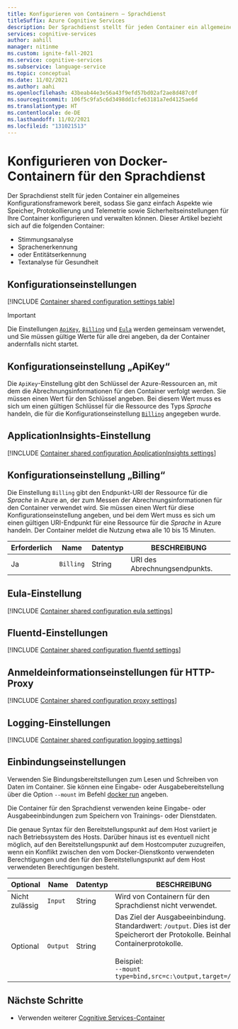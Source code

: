 ```yaml
---
title: Konfigurieren von Containern – Sprachdienst
titleSuffix: Azure Cognitive Services
description: Der Sprachdienst stellt für jeden Container ein allgemeines Konfigurationsframework bereit, sodass Sie ganz einfach Aspekte wie Speicher, Protokollierung und Telemetrie sowie Sicherheitseinstellungen für Ihre Container konfigurieren und verwalten können.
services: cognitive-services
author: aahill
manager: nitinme
ms.custom: ignite-fall-2021
ms.service: cognitive-services
ms.subservice: language-service
ms.topic: conceptual
ms.date: 11/02/2021
ms.author: aahi
ms.openlocfilehash: 43beab44e3e56a43f9efd57bd02af2ae8d487c0f
ms.sourcegitcommit: 106f5c9fa5c6d3498dd1cfe63181a7ed4125ae6d
ms.translationtype: HT
ms.contentlocale: de-DE
ms.lasthandoff: 11/02/2021
ms.locfileid: "131021513"
---
```

# <a name="configure-language-service-docker-containers"></a>Konfigurieren von Docker-Containern für den Sprachdienst

Der Sprachdienst stellt für jeden Container ein allgemeines Konfigurationsframework bereit, sodass Sie ganz einfach Aspekte wie Speicher, Protokollierung und Telemetrie sowie Sicherheitseinstellungen für Ihre Container konfigurieren und verwalten können. Dieser Artikel bezieht sich auf die folgenden Container:

* Stimmungsanalyse
* Sprachenerkennung
* oder Entitätserkennung
* Textanalyse für Gesundheit 

## <a name="configuration-settings"></a>Konfigurationseinstellungen

[!INCLUDE [Container shared configuration settings table](../../../../includes/cognitive-services-containers-configuration-shared-settings-table.md)]

> [!IMPORTANT]
> Die Einstellungen [`ApiKey`](#apikey-configuration-setting), [`Billing`](#billing-configuration-setting) und [`Eula`](#eula-setting) werden gemeinsam verwendet, und Sie müssen gültige Werte für alle drei angeben, da der Container andernfalls nicht startet.

## <a name="apikey-configuration-setting"></a>Konfigurationseinstellung „ApiKey“

Die `ApiKey`-Einstellung gibt den Schlüssel der Azure-Ressourcen an, mit dem die Abrechnungsinformationen für den Container verfolgt werden. Sie müssen einen Wert für den Schlüssel angeben. Bei diesem Wert muss es sich um einen gültigen Schlüssel für die Ressource des Typs _Sprache_ handeln, die für die Konfigurationseinstellung [`Billing`](#billing-configuration-setting) angegeben wurde.

## <a name="applicationinsights-setting"></a>ApplicationInsights-Einstellung

[!INCLUDE [Container shared configuration ApplicationInsights settings](../../../../includes/cognitive-services-containers-configuration-shared-settings-application-insights.md)]

## <a name="billing-configuration-setting"></a>Konfigurationseinstellung „Billing“

Die Einstellung `Billing` gibt den Endpunkt-URI der Ressource für die _Sprache_ in Azure an, der zum Messen der Abrechnungsinformationen für den Container verwendet wird. Sie müssen einen Wert für diese Konfigurationseinstellung angeben, und bei dem Wert muss es sich um einen gültigen URI-Endpunkt für eine Ressource für die _Sprache_ in Azure handeln. Der Container meldet die Nutzung etwa alle 10 bis 15 Minuten.

|Erforderlich| Name | Datentyp | BESCHREIBUNG |
|--|------|-----------|-------------|
|Ja| `Billing` | String | URI des Abrechnungsendpunkts. |


## <a name="eula-setting"></a>Eula-Einstellung

[!INCLUDE [Container shared configuration eula settings](../../../../includes/cognitive-services-containers-configuration-shared-settings-eula.md)]

## <a name="fluentd-settings"></a>Fluentd-Einstellungen

[!INCLUDE [Container shared configuration fluentd settings](../../../../includes/cognitive-services-containers-configuration-shared-settings-fluentd.md)]

## <a name="http-proxy-credentials-settings"></a>Anmeldeinformationseinstellungen für HTTP-Proxy

[!INCLUDE [Container shared configuration proxy settings](../../../../includes/cognitive-services-containers-configuration-shared-settings-http-proxy.md)]

## <a name="logging-settings"></a>Logging-Einstellungen
 
[!INCLUDE [Container shared configuration logging settings](../../../../includes/cognitive-services-containers-configuration-shared-settings-logging.md)]

## <a name="mount-settings"></a>Einbindungseinstellungen

Verwenden Sie Bindungsbereitstellungen zum Lesen und Schreiben von Daten im Container. Sie können eine Eingabe- oder Ausgabebereitstellung über die Option `--mount` im Befehl [docker run](https://docs.docker.com/engine/reference/commandline/run/) angeben.

Die Container für den Sprachdienst verwenden keine Eingabe- oder Ausgabeeinbindungen zum Speichern von Trainings- oder Dienstdaten. 

Die genaue Syntax für den Bereitstellungspunkt auf dem Host variiert je nach Betriebssystem des Hosts. Darüber hinaus ist es eventuell nicht möglich, auf den Bereitstellungspunkt auf dem Hostcomputer zuzugreifen, wenn ein Konflikt zwischen den vom Docker-Dienstkonto verwendeten Berechtigungen und den für den Bereitstellungspunkt auf dem Host verwendeten Berechtigungen besteht. 

|Optional| Name | Datentyp | BESCHREIBUNG |
|-------|------|-----------|-------------|
|Nicht zulässig| `Input` | String | Wird von Containern für den Sprachdienst nicht verwendet.|
|Optional| `Output` | String | Das Ziel der Ausgabeeinbindung. Standardwert: `/output`. Dies ist der Speicherort der Protokolle. Beinhaltet Containerprotokolle. <br><br>Beispiel:<br>`--mount type=bind,src=c:\output,target=/output`|

## <a name="next-steps"></a>Nächste Schritte

* Verwenden weiterer [Cognitive Services-Container](../../cognitive-services-container-support.md)
